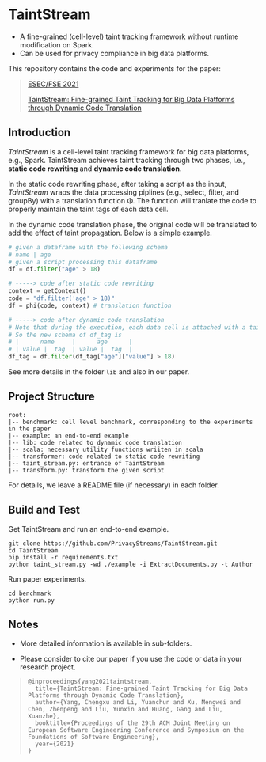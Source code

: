 # TaintStream

- A fine-grained (cell-level) taint tracking framework without runtime modification on Spark.
- Can be used for privacy compliance in big data platforms.

This repository contains the code and experiments for the paper:

> [ESEC/FSE 2021](https://2021.esec-fse.org/)
>
> [TaintStream: Fine-grained Taint Tracking for Big Data Platforms through Dynamic Code Translation]()

## Introduction

*TaintStream* is a cell-level taint tracking framework for big data platforms, e.g., Spark. TaintStream achieves taint tracking through two phases, i.e., **static code rewriting** and **dynamic code translation**.

In the static code rewriting phase, after taking a script as the input, *TaintStream* wraps the data processing piplines (e.g., select, filter, and groupBy) with a translation function Φ. The function will tranlate the code to properly maintain the taint tags of each data cell.

In the dynamic code translation phase, the original code will be translated to add the effect of taint propagation. Below is a simple example. 

```python
# given a dataframe with the following schema
# name | age 
# given a script processing this dataframe
df = df.filter("age" > 18)

# -----> code after static code rewriting
context = getContext()
code = "df.filter('age' > 18)"
df = phi(code, context) # translation function

# -----> code after dynamic code translation
# Note that during the execution, each data cell is attached with a taint tag.
# So the new schema of df_tag is
# |      name     |      age      |
# | value |  tag  | value |  tag  |
df_tag = df.filter(df_tag["age"]["value"] > 18)
```

See more details in the folder `lib` and also in our paper.

## Project Structure

```
root:
|-- benchmark: cell level benchmark, corresponding to the experiments in the paper
|-- example: an end-to-end example
|-- lib: code related to dynamic code translation
|-- scala: necessary utility functions wriiten in scala
|-- transformer: code related to static code rewriting
|-- taint_stream.py: entrance of TaintStream
|-- transform.py: transform the given script
```

For details, we leave a README file (if necessary) in each folder.

## Build and Test

Get TaintStream and run an end-to-end example.

```shell
git clone https://github.com/PrivacyStreams/TaintStream.git
cd TaintStream
pip install -r requirements.txt
python taint_stream.py -wd ./example -i ExtractDocuments.py -t Author
```

Run paper experiments.

```
cd benchmark
python run.py
```

## Notes

- More detailed information is available in sub-folders.

- Please consider to cite our paper if you use the code or data in your research project.

> ```
> @inproceedings{yang2021taintstream,
>   title={TaintStream: Fine-grained Taint Tracking for Big Data Platforms through Dynamic Code Translation},
>   author={Yang, Chengxu and Li, Yuanchun and Xu, Mengwei and Chen, Zhenpeng and Liu, Yunxin and Huang, Gang and Liu, Xuanzhe},
>   booktitle={Proceedings of the 29th ACM Joint Meeting on European Software Engineering Conference and Symposium on the Foundations of Software Engineering},
>   year={2021}
> }
> ```
